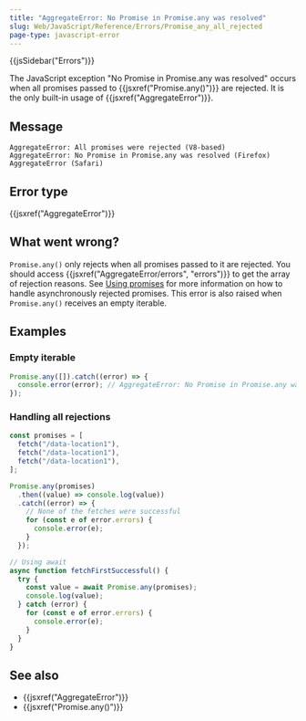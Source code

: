 ```yaml
---
title: "AggregateError: No Promise in Promise.any was resolved"
slug: Web/JavaScript/Reference/Errors/Promise_any_all_rejected
page-type: javascript-error
---
```


{{jsSidebar("Errors")}}

The JavaScript exception "No Promise in Promise.any was resolved" occurs when all promises passed to {{jsxref("Promise.any()")}} are rejected. It is the only built-in usage of {{jsxref("AggregateError")}}.

## Message

```plain
AggregateError: All promises were rejected (V8-based)
AggregateError: No Promise in Promise.any was resolved (Firefox)
AggregateError (Safari)
```

## Error type

{{jsxref("AggregateError")}}

## What went wrong?

`Promise.any()` only rejects when all promises passed to it are rejected. You should access {{jsxref("AggregateError/errors", "errors")}} to get the array of rejection reasons. See [Using promises](/Web/JavaScript/Guide/Using_promises#error_handling) for more information on how to handle asynchronously rejected promises. This error is also raised when `Promise.any()` receives an empty iterable.

## Examples

### Empty iterable

```js
Promise.any([]).catch((error) => {
  console.error(error); // AggregateError: No Promise in Promise.any was resolved
});
```

### Handling all rejections

```js
const promises = [
  fetch("/data-location1"),
  fetch("/data-location1"),
  fetch("/data-location1"),
];

Promise.any(promises)
  .then((value) => console.log(value))
  .catch((error) => {
    // None of the fetches were successful
    for (const e of error.errors) {
      console.error(e);
    }
  });

// Using await
async function fetchFirstSuccessful() {
  try {
    const value = await Promise.any(promises);
    console.log(value);
  } catch (error) {
    for (const e of error.errors) {
      console.error(e);
    }
  }
}
```

## See also

- {{jsxref("AggregateError")}}
- {{jsxref("Promise.any()")}}
